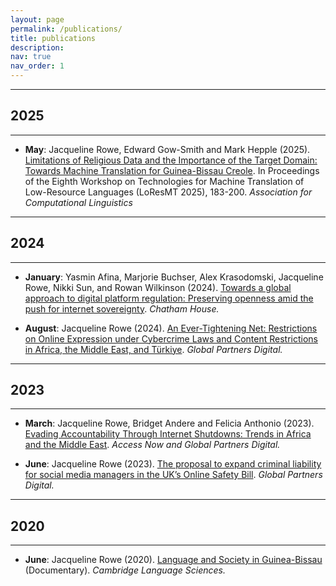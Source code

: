 ```yaml
---
layout: page
permalink: /publications/
title: publications
description: 
nav: true
nav_order: 1
---
```


<!-- _pages/publications.md -->

---
## **2025**
---
- **May**: Jacqueline Rowe, Edward Gow-Smith and Mark Hepple (2025). [Limitations of Religious Data and the Importance of the Target Domain: Towards Machine Translation for Guinea-Bissau Creole](https://aclanthology.org/2025.loresmt-1.17/). In Proceedings of the Eighth Workshop on Technologies for Machine Translation of Low-Resource Languages (LoResMT 2025), 183-200. _Association for Computational Linguistics_

---
## **2024**
---
- **January**: Yasmin Afina, Marjorie Buchser, Alex Krasodomski, Jacqueline Rowe, Nikki Sun, and Rowan Wilkinson (2024). [Towards a global approach to digital platform regulation: Preserving openness amid the push for internet sovereignty](https://www.chathamhouse.org/sites/default/files/2024-01/2024-01-17-towards-global-approach-digital-platform-regulation-afina-et-al.pdf). _Chatham House._

- **August**: Jacqueline Rowe (2024). [An Ever-Tightening Net: Restrictions on Online Expression under Cybercrime Laws and Content Restrictions in Africa, the Middle East, and Türkiye](https://www.gp-digital.org/wp-content/uploads/2024/08/An-ever-tightening-net_Report_Digital_V4.pdf). _Global Partners Digital._ 

---
## **2023**
---
- **March**: Jacqueline Rowe, Bridget Andere and Felicia Anthonio (2023). [Evading Accountability Through Internet Shutdowns: Trends in Africa and the Middle East](https://www.accessnow.org/wp-content/uploads/2023/03/Evading-accountability-through-internet-shutdowns.pdf). _Access Now and Global Partners Digital._

- **June**: Jacqueline Rowe (2023). [The proposal to expand criminal liability for social media managers in the UK’s Online Safety Bill](https://www.gp-digital.org/wp-content/uploads/2023/06/230220-Criminal-Liability-Amendment-briefing__Full2.pdf). _Global Partners Digital._


---
## **2020**
---
- **June**: Jacqueline Rowe (2020). [Language and Society in Guinea-Bissau](https://www.youtube.com/watch?v=W9hfMYgttpI) (Documentary). _Cambridge Language Sciences._
